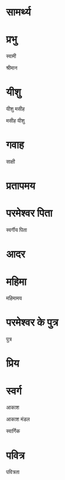 #  सामर्थ्य
#  प्रभु

 स्वामी

 श्रीमान
#  यीशु

 यीशु मसीह

 मसीह यीशु
#  गवाह

 साक्षी
#  प्रतापमय
#  परमेश्वर पिता

 स्वर्गीय पिता
#  आदर
#  महिमा

 महिमामय
#  परमेश्वर के पुत्र

 पुत्र
#  प्रिय
#  स्वर्ग

 आकाश

 आकाश मंडल

 स्वार्गिक
#  पवित्र

 पवित्रता